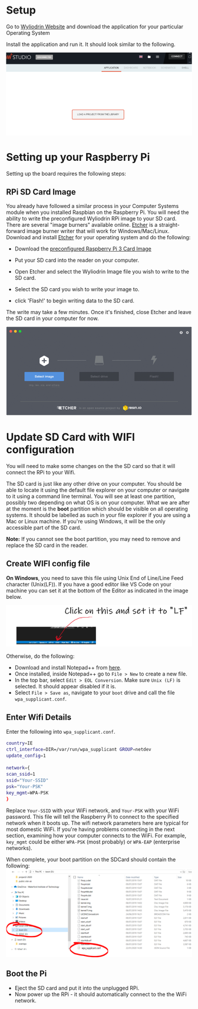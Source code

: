 # Setup

Go to [Wyliodrin Website](https://wyliodrin.com/)  and download the application for your particular Operating System

Install the application and run it. It should look similar to the following.

![Wyliodrin Studio](./img/wyliodrinstudio.png)

# Setting up your Raspberry Pi

Setting up the board requires the following steps:

## RPi SD Card Image

You already have followed a similar process in your Computer Systems module when you installed Raspbian on the Raspberry Pi. You will need the ability to write the preconfigured Wyliodrin RPi image to your SD card.  There are several "image burners" available online. [Etcher](https://etcher.io/) is a straight-forward image burner writer that will work for Windows/Mac/Linux.  
Download and install [Etcher](https://etcher.io/) for your operating system and do the following:  

- Download the [preconfigured Raspberry Pi 3 Card Image](https://wyliodrinstudio.s3.eu-central-1.amazonaws.com/images/wyliodrin_studio_raspberrypi_2020_11_17.zip)


- Put your SD card into the reader on your computer. 
- Open Etcher and select the Wyliodrin Image file you wish to write to the SD card.
- Select the SD card you wish to write your image to.
- click 'Flash!' to begin writing data to the SD card.  

The write may take a few minutes. Once it's finished, close Etcher and leave the SD card in your computer for now. 

![Etcher](./img/etcher.gif)

# Update SD Card with WIFI configuration
You will need to make some changes on the the SD card so that it will connect the RPi to your Wifi. 

The SD card is just like any other drive on your computer. You should be able to locate it using the default file explorer on your computer or navigate to it using a command line terminal. You will see at least one partition, possibly two depending on what OS is on your computer. What we are after at the moment is the **boot** partition which should be visible on all operating systems. It should be labelled as such in your file explorer if you are using a Mac or Linux machine. If you're using Windows, it will be the only accessible part of the SD card. 

**Note:** If you cannot see the boot partition, you may need to remove and replace the SD card in the reader.


## Create WIFI config file

**On Windows**, you need to save this file using Unix End of Line/Line Feed character (Unix(LF)).
If you have a good editor like VS Code on your machine you can set it at the bottom of the Editor as indicated in the image below. 

![VS Code - Changing EOL](./img/lf.png)

Otherwise, do the following: 

- Download and install Notepad++ from [here](https://notepad-plus-plus.org/download).
- Once installed, inside Notepad++ go to ``File > New`` to create a new file.
- In the top bar, select ``Edit > EOL Conversion``. Make sure ``Unix (LF)`` is selected. It should appear disabled if it is.
- Select ``File > Save as``, navigate to your ``boot`` drive and call the file ``wpa_supplicant.conf``.

## Enter Wifi Details
Enter the following into ``wpa_supplicant.conf``.

~~~bash
country=IE
ctrl_interface=DIR=/var/run/wpa_supplicant GROUP=netdev
update_config=1

network={
scan_ssid=1
ssid="Your-SSID"
psk="Your-PSK"
key_mgmt=WPA-PSK
}
~~~
Replace ``Your-SSID`` with your WiFi network, and ``Your-PSK`` with your WiFi password.
This file will tell the Raspberry Pi to connect to the specified network when it boots up.
The wifi network parameters here are typical for most domestic WiFi. If you're having problems connecting in the next section, examining how your computer connects to the WiFi. For example, ``key_mgmt`` could be either ``WPA-PSK`` (most probably) or ``WPA-EAP`` (enterprise networks).

When complete, your boot partition on the SDCard should contain the following:  
![boot partition](./img/boot.png)


## Boot the Pi
- Eject the SD card and put it into the unplugged RPi. 
- Now power up the RPi - it should automatically connect to the the WiFi network. 
